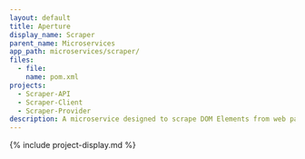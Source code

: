 ```yaml
---
layout: default
title: Aperture
display_name: Scraper
parent_name: Microservices
app_path: microservices/scraper/
files:
  - file:
    name: pom.xml
projects:
  - Scraper-API
  - Scraper-Client
  - Scraper-Provider
description: A microservice designed to scrape DOM Elements from web pages.
---
```

{% include project-display.md %}